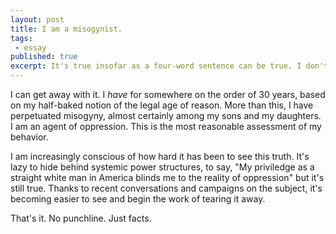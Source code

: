 ```yaml
---
layout: post
title: I am a misogynist.
tags:
 - essay
published: true 
excerpt: It's true insofar as a four-word sentence can be true. I don't celebrate it. I don't practice it in any conscious fashion, though I certainly do consciously act in ways that are misogynistic. 
---
```

<!-- It's true insofar as a four-word sentence can be true. I don't celebrate it. I don't practice it in any conscious fashion, though I certainly do consciously act in ways that are misogynistic.-->

I can get away with it. I _have_ for somewhere on the order of 30 years, based on my half-baked notion of the legal age of reason. More than this, I have perpetuated misogyny, almost certainly among my sons and my daughters. I am an agent of oppression. This is the most reasonable assessment of my behavior.

I am increasingly conscious of how hard it has been to see this truth. It's lazy to hide behind systemic power structures, to say, "My priviledge as a straight white man in America blinds me to the reality of oppression" but it's still true. Thanks to recent conversations and campaigns on the subject, it's becoming easier to see and begin the work of tearing it away.

That's it. No punchline. Just facts.
